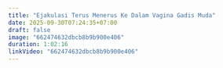 ```yaml
---
title: "Ejakulasi Terus Menerus Ke Dalam Vagina Gadis Muda"
date: 2025-09-30T07:24:35+07:00
draft: false
image: "662474632dbcb8b9b900e406"
duration: 1:02:16
linkVideo: "662474632dbcb8b9b900e406"
---
```

